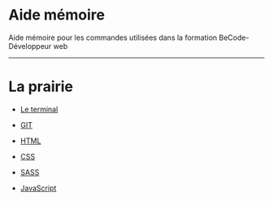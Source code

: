 # Aide mémoire

Aide mémoire pour les commandes utilisées dans la formation BeCode-Développeur web


<hr>

# La prairie

* [Le terminal](https://github.com/CalcagnoLoic/aide_memoire/blob/main/R%C3%A9pertoire/terminal.md)

* [GIT](https://github.com/CalcagnoLoic/aide_memoire/blob/main/R%C3%A9pertoire/git.md)

* [HTML](https://github.com/CalcagnoLoic/aide_memoire/blob/main/R%C3%A9pertoire/git.md)

* [CSS](https://github.com/CalcagnoLoic/aide_memoire/blob/main/R%C3%A9pertoire/css.md)

* [SASS](https://github.com/CalcagnoLoic/aide_memoire/blob/main/R%C3%A9pertoire/sass.md)

* [JavaScript](https://github.com/CalcagnoLoic/aide_memoire/blob/main/R%C3%A9pertoire/javascript.md)

